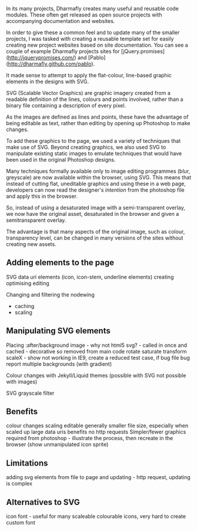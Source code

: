 In its many projects, Dharmafly creates many useful and reusable code modules. These often get released as open source projects with accompanying documentation and websites.

In order to give these a common feel and to update many of the smaller projects, I was tasked with creating a reusable template set for easily creating new project websites based on site documentation. You can see a couple of example Dharmafly projects sites for [jQuery.promises] (http://jquerypromises.com/) and [Pablo] (http://dharmafly.github.com/pablo).

It made sense to attempt to apply the flat-colour, line-based  graphic elements in the designs with SVG.

SVG (Scalable Vector Graphics) are graphic imagery created from a readable definition of the lines, colours and points involved, rather than a binary file containing a description of every pixel. 

As the images are defined as lines and points, these have the advantage of being editable as text, rather than editing by opening up Photoshop to make changes. 

To add these graphics to the page, we used a variety of techniques that make use of SVG. Beyond creating graphics, we also used SVG to manipulate existing static images to emulate techniques that would have been used in the original Photoshop designs.

Many techniques formally available only to image editing programmes (blur, greyscale) are now available within the browser, using SVG. This means that instead of cutting flat, uneditable graphics and using these in a web page, developers can now read the designer's *intention* from the photoshop file and apply this in the browser.

So, instead of using a desaturated image with a semi-transparent overlay, we now have the original asset, desaturated in the browser and given a semitransparent overlay. 

The advantage is that many aspects of the original image, such as colour, transparency level, can be changed in many versions of the sites without creating new assets. 

Adding elements to the page
----------------------------

SVG data uri elements (icon, icon-stem, underline elements)
  creating
  optimising
  editing

Changing and filtering the nodewing
 - caching
 - scaling
 
Manipulating SVG elements
--------------------------
 
Placing
  :after/background image - why not html5 svg? - called in once and cached - decorative so removed from main code
  rotate
  saturate
  transform scaleX - show not working in IE9, create a reduced test case, if bug file bug report
  multiple backgrounds (with gradient)
  
Colour changes with Jekyll/Liquid themes (possible with SVG not possible with images)

SVG grayscale filter

Benefits
---------

colour changes
scaling
editable
generally smaller file size, especially when scaled up large
data uris benefits
no http requests
Simpler/fewer graphics required from photoshop - illustrate the process, then recreate in the browser (show unmanipulated icon sprite)

Limitations
-------------

adding svg elements from file to page and updating  - http request, updating is complex

Alternatives to SVG 
--------------------

icon font - useful for many scaleable colourable icons, very hard to create custom font